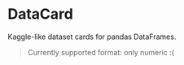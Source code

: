 # DataCard

Kaggle-like dataset cards for pandas DataFrames.

> Currently supported format: only numeric :(